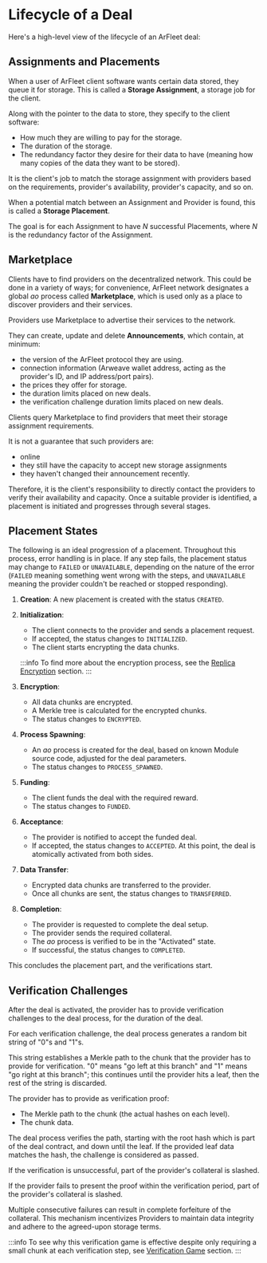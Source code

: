 # Lifecycle of a Deal

Here's a high-level view of the lifecycle of an ArFleet deal:

## Assignments and Placements

When a user of ArFleet client software wants certain data stored, they queue it for storage. This is called a **Storage Assignment**, a storage job for the client.

Along with the pointer to the data to store, they specify to the client software:
- How much they are willing to pay for the storage.
- The duration of the storage.
- The redundancy factor they desire for their data to have (meaning how many copies of the data they want to be stored).

It is the client's job to match the storage assignment with providers based on the requirements, provider's availability, provider's capacity, and so on.

When a potential match between an Assignment and Provider is found, this is called a **Storage Placement**.

The goal is for each Assignment to have *N* successful Placements, where *N* is the redundancy factor of the Assignment.

## Marketplace

Clients have to find providers on the decentralized network. This could be done in a variety of ways; for convenience, ArFleet network designates a global *ao* process called **Marketplace**, which is used only as a place to discover providers and their services.

Providers use Marketplace to advertise their services to the network.

They can create, update and delete **Announcements**, which contain, at minimum:

- the version of the ArFleet protocol they are using.
- connection information (Arweave wallet address, acting as the provider's ID, and IP address/port pairs).
- the prices they offer for storage.
- the duration limits placed on new deals.
- the verification challenge duration limits placed on new deals.

Clients query Marketplace to find providers that meet their storage assignment requirements.

It is not a guarantee that such providers are:

- online
- they still have the capacity to accept new storage assignments
- they haven't changed their announcement recently.

Therefore, it is the client's responsibility to directly contact the providers to verify their availability and capacity. Once a suitable provider is identified, a placement is initiated and progresses through several stages.

## Placement States

The following is an ideal progression of a placement. Throughout this process, error handling is in place. If any step fails, the placement status may change to `FAILED` or `UNAVAILABLE`, depending on the nature of the error (`FAILED` meaning something went wrong with the steps, and `UNAVAILABLE` meaning the provider couldn't be reached or stopped responding).

1. **Creation**: A new placement is created with the status `CREATED`.

2. **Initialization**:
   - The client connects to the provider and sends a placement request.
   - If accepted, the status changes to `INITIALIZED`.
   - The client starts encrypting the data chunks.
   
   :::info
   To find more about the encryption process, see the [Replica Encryption](./30-replica-encryption.md) section.
   :::

3. **Encryption**:
   - All data chunks are encrypted.
   - A Merkle tree is calculated for the encrypted chunks.
   - The status changes to `ENCRYPTED`.

4. **Process Spawning**:
   - An *ao* process is created for the deal, based on known Module source code, adjusted for the deal parameters.
   - The status changes to `PROCESS_SPAWNED`.

5. **Funding**:
   - The client funds the deal with the required reward.
   - The status changes to `FUNDED`.

6. **Acceptance**:
   - The provider is notified to accept the funded deal.
   - If accepted, the status changes to `ACCEPTED`. At this point, the deal is atomically activated from both sides.

7. **Data Transfer**:
   - Encrypted data chunks are transferred to the provider.
   - Once all chunks are sent, the status changes to `TRANSFERRED`.

8. **Completion**:
   - The provider is requested to complete the deal setup.
   - The provider sends the required collateral.
   - The *ao* process is verified to be in the "Activated" state.
   - If successful, the status changes to `COMPLETED`.

This concludes the placement part, and the verifications start.

## Verification Challenges

After the deal is activated, the provider has to provide verification challenges to the deal process, for the duration of the deal.

For each verification challenge, the deal process generates a random bit string of "0"s and "1"s.

This string establishes a Merkle path to the chunk that the provider has to provide for verification. "0" means "go left at this branch" and "1" means "go right at this branch"; this continues until the provider hits a leaf, then the rest of the string is discarded.

The provider has to provide as verification proof:

- The Merkle path to the chunk (the actual hashes on each level).
- The chunk data.

The deal process verifies the path, starting with the root hash which is part of the deal contract, and down until the leaf. If the provided leaf data matches the hash, the challenge is considered as passed.

If the verification is unsuccessful, part of the provider's collateral is slashed.

If the provider fails to present the proof within the verification period, part of the provider's collateral is slashed.

Multiple consecutive failures can result in complete forfeiture of the collateral. This mechanism incentivizes Providers to maintain data integrity and adhere to the agreed-upon storage terms.

:::info
To see why this verification game is effective despite only requiring a small chunk at each verification step, see [Verification Game](./40-verification-game.md) section.
:::
